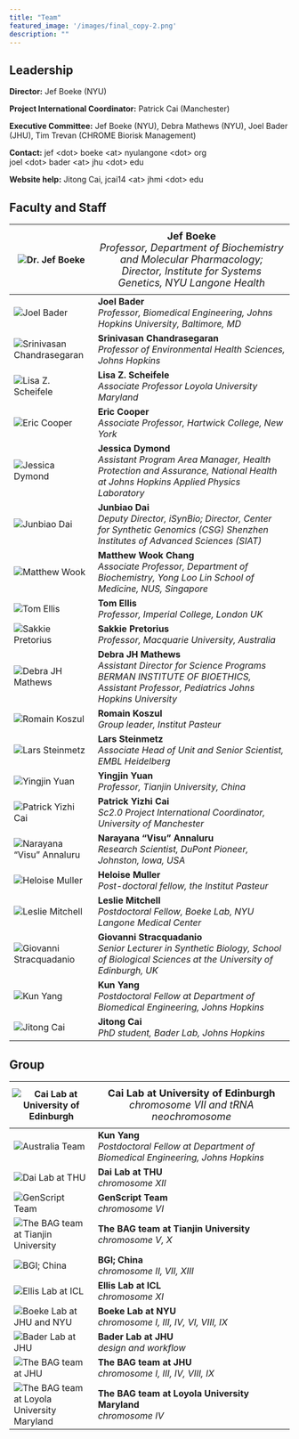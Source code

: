 ```yaml
---
title: "Team"
featured_image: '/images/final_copy-2.png'
description: ""
---
```

## Leadership
**Director:** Jef Boeke (NYU)

**Project International Coordinator:** Patrick Cai (Manchester)

**Executive Committee:** Jef Boeke (NYU), Debra Mathews (NYU), Joel
Bader (JHU), Tim Trevan (CHROME Biorisk Management)

**Contact:** jef  &lt;dot&gt; boeke &lt;at&gt; nyulangone &lt;dot&gt;
org  
joel  &lt;dot&gt; bader &lt;at&gt; jhu &lt;dot&gt; edu  

**Website help:** Jitong Cai, jcai14 &lt;at&gt; jhmi &lt;dot&gt; edu  


## Faculty and Staff
<!-- | ![alt text](../images/boeke.jpg) | Dr. Jef Boeke; Professor, Department of Biochemistry and Molecular Pharmacology; Director, Institute for Systems Genetics, NYU Langone Health |
| ----- | --- | -->

<style>
table th:first-of-type {
    width: 30%;
    padding: 1%;
}
table th:nth-of-type(2) {
    padding: 2%;
    width: 70%;
    font-weight: normal;
    font-size: 18px;
}
</style>


| ![Dr. Jef Boeke](../images/boeke.jpg) | **Jef Boeke** <br /> *Professor, Department of Biochemistry and Molecular Pharmacology; Director, Institute for Systems Genetics, NYU Langone Health* |
| --- | --- |
| ![Joel Bader](../images/bader_photo.jpg) | **Joel Bader** <br /> *Professor, Biomedical Engineering, Johns Hopkins University, Baltimore, MD* |
| ![Srinivasan Chandrasegaran](../images/chandrasegaran.jpg) | **Srinivasan Chandrasegaran** <br /> *Professor of Environmental Health Sciences, Johns Hopkins* |
| ![Lisa Z. Scheifele](../images/scheifele.jpg) | **Lisa Z. Scheifele** <br /> *Associate Professor Loyola University Maryland* |
| ![Eric Cooper](../images/cooper.jpg) | **Eric Cooper** <br /> *Associate Professor, Hartwick College, New York* |
| ![Jessica Dymond](../images/dymond.jpg) | **Jessica Dymond** <br /> *Assistant Program Area Manager, Health Protection and Assurance, National Health at Johns Hopkins Applied Physics Laboratory* |
| ![Junbiao Dai](../images/dai.jpg) | **Junbiao Dai** <br /> *Deputy Director, iSynBio; Director, Center for Synthetic Genomics (CSG) Shenzhen Institutes of Advanced Sciences (SIAT)* |
| ![Matthew Wook](../images/chang.png) | **Matthew Wook Chang** <br /> *Associate Professor, Department of Biochemistry, Yong Loo Lin School of Medicine, NUS, Singapore* |
| ![Tom Ellis](../images/ellis.jpeg) | **Tom Ellis** <br /> *Professor, Imperial College, London UK* |
| ![Sakkie Pretorius](../images/pretorius.jpg) | **Sakkie Pretorius** <br /> *Professor, Macquarie University, Australia* |
| ![Debra JH Mathews](../images/mathews.jpg) | **Debra JH Mathews** <br /> *Assistant Director for Science Programs BERMAN INSTITUTE OF BIOETHICS, Assistant Professor, Pediatrics Johns Hopkins University* |
| ![Romain Koszul](../images/koszul.jpg) | **Romain Koszul** <br /> *Group leader, Institut Pasteur* |
| ![Lars Steinmetz](../images/steinmetz.jpeg) | **Lars Steinmetz** <br /> *Associate Head of Unit and Senior Scientist, EMBL Heidelberg* |
| ![Yingjin Yuan](../images/yuan.jpg) | **Yingjin Yuan** <br /> *Professor, Tianjin University, China* |
| ![Patrick Yizhi Cai](../images/cai.jpg) | **Patrick Yizhi Cai** <br /> *Sc2.0 Project International Coordinator, University of Manchester* |
| ![Narayana “Visu” Annaluru](../images/annaluru.jpg) | **Narayana “Visu” Annaluru** <br /> *Research Scientist, DuPont Pioneer, Johnston, Iowa, USA* |
| ![Heloise Muller](../images/heloise.jpg) | **Heloise Muller** <br /> *Post-doctoral fellow, the Institut Pasteur* |
| ![Leslie Mitchell](../images/mitchell.jpg) | **Leslie Mitchell** <br /> *Postdoctoral Fellow, Boeke Lab, NYU Langone Medical Center* |
| ![Giovanni Stracquadanio](../images/stracquadanio.png) | **Giovanni Stracquadanio** <br /> *Senior Lecturer in Synthetic Biology, School of Biological Sciences at the University of Edinburgh, UK* |
| ![Kun Yang](../images/yang.jpg) | **Kun Yang** <br /> *Postdoctoral Fellow at Department of Biomedical Engineering, Johns Hopkins* |
| ![Jitong Cai](../images/jcai.jpeg) | **Jitong Cai** <br /> *PhD student, Bader Lab, Johns Hopkins* |

## Group
| ![Cai Lab at University of Edinburgh](../images/cailab_groupshot.jpg) | **Cai Lab at University of Edinburgh** <br /> *chromosome VII and tRNA neochromosome* |
| --- | --- |
| ![Australia Team](../images/australia-team.jpg) | **Kun Yang** <br /> *Postdoctoral Fellow at Department of Biomedical Engineering, Johns Hopkins* |
| ![Dai Lab at THU](../images/dai-lab.jpg) | **Dai Lab at THU** <br /> *chromosome XII* |
| ![GenScript Team](../images/genscript-team.jpg) | **GenScript Team** <br /> *chromosome VI* |
| ![The BAG team at Tianjin University](../images/bag-team-tianjin.jpg) | **The BAG team at Tianjin University** <br /> *chromosome V, X* |
| ![BGI; China](../images/bgi-china.jpg) | **BGI; China** <br /> *chromosome II, VII, XIII* |
| ![Ellis Lab at ICL](../images/ellis-lab.jpg) | **Ellis Lab at ICL** <br /> *chromosome XI* |
| ![Boeke Lab at JHU and NYU](../images/boeke-lab.jpeg) | **Boeke Lab at NYU** <br /> *chromosome I, III, IV, VI, VIII, IX* |
| ![Bader Lab at JHU](../images/bader_photo.jpg) | **Bader Lab at JHU** <br /> *design and workflow* |
| ![The BAG team at JHU](../images/bag-team-jhu.jpg) | **The BAG team at JHU** <br /> *chromosome I, III, IV, VIII, IX* |
| ![The BAG team at Loyola University Maryland](../images/bag-team-loyola.jpg) | **The BAG team at Loyola University Maryland** <br /> *chromosome IV* |
